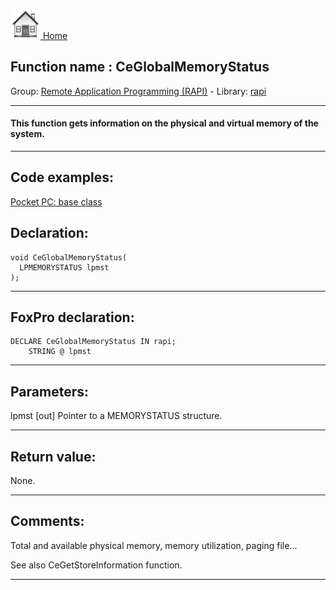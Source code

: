 [<img src="../../images/home.png"> Home ](https://github.com/VFPX/Win32API)  

## Function name : CeGlobalMemoryStatus
Group: [Remote Application Programming (RAPI)](../../functions_group.md#Remote_Application_Programming_(RAPI))  -  Library: [rapi](../../../libraries.md#rapi)  
***  


#### This function gets information on the physical and virtual memory of the system.
***  


## Code examples:
[Pocket PC: base class](../../samples/sample_440.md)  

## Declaration:
```foxpro  
void CeGlobalMemoryStatus(
  LPMEMORYSTATUS lpmst
);  
```  
***  


## FoxPro declaration:
```foxpro  
DECLARE CeGlobalMemoryStatus IN rapi;
	STRING @ lpmst  
```  
***  


## Parameters:
lpmst 
[out] Pointer to a MEMORYSTATUS structure.  
***  


## Return value:
None.  
***  


## Comments:
Total and available physical memory, memory utilization, paging file...  
  
See also CeGetStoreInformation function.  
  
***  

